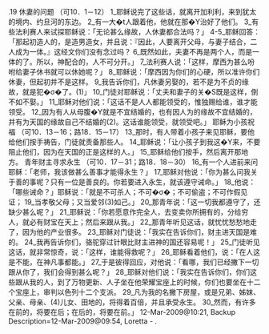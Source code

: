 .19 
休妻的问题 
（可10．1－12） 
1_耶稣说完了这些话，就离开加利利，来到犹太的境内、约旦河的东边。 2_有一大�t人跟着他，他就在那�Y治好了他们。 
3_有些法利赛人来试探耶稣说：「无论甚么缘故，人休妻都合法吗？」 4-5_耶稣回答：「那起初造人的，是造男造女，并且说：『因此，人要离开父母，与妻子结合，二人成为一体。』这经文你们没有念过吗？ 6_既然如此，夫妻不再是两个人，而是一体的了。所以，神配合的，人不可分开。」 7_法利赛人说：「这样，摩西为甚么吩咐给妻子休书就可以休她呢？」 8_耶稣说：「摩西因为你们的心硬，所以准许你们休妻，但起初并不是这样。 9_我告诉你们，凡休妻另娶的，若不是为不贞的缘故，就是犯�σ�了。(1)」 
10_门徒对耶稣说：「丈夫和妻子的关�S既是这样，倒不如不娶。」 11_耶稣对他们说：「这话不是人人都能领受的，惟独赐给谁，谁才能领受。 12_因为有人从母腹�Y就是不宜结婚的，也有因人为的缘故不宜结婚的，并有为天国的缘故自己不结婚的(2)。这话谁能领受，就领受吧。」 
耶稣为小孩祝福 
（可10．13－16；路18．15－17） 
13_那时，有人带着小孩子来见耶稣，要他给他们按手祷告，门徒就责备那些人。 14_耶稣说：「让小孩子到我这�Y来，不要阻止他们，因为在天国的正是这样的人。」 15_耶稣给他们按手，然后离开那地方。 
青年财主寻求永生 
（可10．17－31；路18．18－30） 
16_有一个人进前来问耶稣：「老师，我该做甚么善事才能得永生？」 17_耶稣对他说：「你为甚么问我关于善的事呢？只有一位是善良的。你若要进入永生，就该遵守诫命。」 18_他说：「哪些诫命？」耶稣说：「就是不可杀人；不可�σ�；不可偷盗；不可作假见证； 19_当孝敬父母；又当爱邻(3)如己。」 20_那青年说：「这一切我都遵守了，还缺少甚么呢？」 21_耶稣说：「你若愿意作完全人，去变卖你所拥有的，分给穷人，就必有财宝在天上；然后来跟从我。」 22_那青年听见这话，就忧忧愁愁地走了，因为他的产业很多。 
23_耶稣对门徒说：「我实在告诉你们，财主进天国是难的。 24_我再告诉你们，骆驼穿过针眼比财主进神的国还容易呢！」 25_门徒听见这话，就非常惊奇，说：「这样，谁能得救呢？」 26_耶稣看着他们，说：「在人这是不能，在神凡事都能。」 27_于是彼得回应，对他说：「看哪，我们已经撇下一切跟从你了，我们会得到甚么呢？」 28_耶稣对他们说：「我实在告诉你们，你们这些跟从我的人，到了万物更新、人子坐在他荣耀宝座上的时候，你们也要坐在十二个宝座上，审判以色列十二个支派。 29_凡为我的名撇下房屋，或是兄弟、姊妹、父亲、母亲、(4)儿女、田地的，将得着百倍，并且承受永生。 30_然而，有许多在前的，将要在后；在后的，将要在前。」 
12-Mar-2009@10:21, Backup Description=12-Mar-2009@09:54, Loretta - 
.